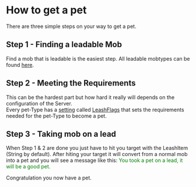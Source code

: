 # How to get a pet

There are three simple steps on your way to get a pet.

## Step 1 - Finding a leadable Mob

Find a mob that is leadable is the easiest step. All leadable mobtypes can be found [here](mobtypes).

## Step 2 - Meeting the Requirements

This can be the hardest part but how hard it really will depends on the configuration of the Server.<br>
Every pet-Type has a [setting](petconfig) called [LeashFlags](leashflag) that sets the requirements needed for the pet-Type to become a pet.

## Step 3 - Taking mob on a lead

When Step 1 & 2 are done you just have to hit you target with the LeashItem (String by default).
After hiting your target it will convert from a normal mob into a pet and you will see a message like this:
<font color="green">You took a pet on a lead, it will be a good pet.</font>

Congratulation you now have a pet.
